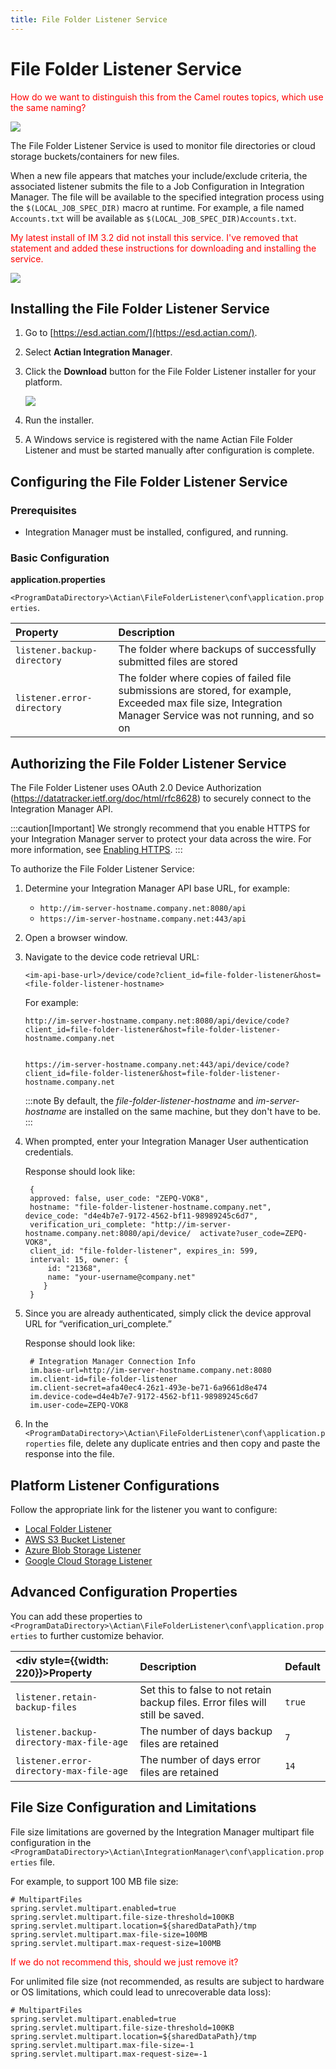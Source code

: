 ```yaml
---
title: File Folder Listener Service
---
```


# File Folder Listener Service


<font color="red">
How do we want to distinguish this from the Camel routes topics, which use the same naming?

   ![](/img/TOC-Question.png)

</font>

The File Folder Listener Service is used to monitor file directories or cloud storage buckets/containers for new files.

When a new file appears that matches your include/exclude criteria, the associated listener submits the file to a Job Configuration in Integration Manager. The file will be available to the specified integration process using the `$(LOCAL_JOB_SPEC_DIR)` macro at runtime. For example, a file named `Accounts.txt` will be available as `$(LOCAL_JOB_SPEC_DIR)Accounts.txt`.

<font color="red">
My latest install of IM 3.2 did not install this service. I've removed that statement and added these instructions for downloading and installing the service.
</font>

   ![](/img/FileFolderListener-Arch.png)

## Installing the File Folder Listener Service

1. Go to [https://esd.actian.com/](https://esd.actian.com/).
2. Select **Actian Integration Manager**.
3. Click the **Download** button for the File Folder Listener installer for your platform.

   ![](/img/FileFolderListener-ESD.png)
4. Run the installer.
5. A Windows service is registered with the name Actian File Folder Listener and must be started manually after configuration is complete.

## Configuring the File Folder Listener Service

### Prerequisites

* Integration Manager must be installed, configured, and running.

### Basic Configuration

**application.properties**

`<ProgramDataDirectory>\Actian\FileFolderListener\conf\application.properties`.

| Property | Description|
| :--- | :--- |
| `listener.backup- directory` | The folder where backups of successfully submitted files are stored |
| `listener.error- directory` | The folder where copies of failed file submissions are stored, for example, Exceeded max file size, Integration Manager Service was not running, and so on |

## Authorizing the File Folder Listener Service

The File Folder Listener uses OAuth 2.0 Device Authorization (https://datatracker.ietf.org/doc/html/rfc8628) to securely connect to the Integration Manager API.

:::caution[Important]
We strongly recommend that you enable HTTPS for your Integration Manager server to protect your data across the wire. For more information, see [Enabling HTTPS](../security/enabling-https).
:::

To authorize the File Folder Listener Service:

1. Determine your Integration Manager API base URL, for example:
   * `http://im-server-hostname.company.net:8080/api`
   * `https://im-server-hostname.company.net:443/api`
2. Open a browser window.
3. Navigate to the device code retrieval URL:

    ```
    <im-api-base-url>/device/code?client_id=file-folder-listener&host=<file-folder-listener-hostname>
    ```
    For example:

    ```
    http://im-server-hostname.company.net:8080/api/device/code?client_id=file-folder-listener&host=file-folder-listener-hostname.company.net

    
    https://im-server-hostname.company.net:443/api/device/code?client_id=file-folder-listener&host=file-folder-listener-hostname.company.net
    ```

    :::note
      By default, the *file-folder-listener-hostname* and *im-server-hostname* are installed on the same machine, but they don't have to be.
    :::

4. When prompted, enter your Integration Manager User authentication credentials.
   
   Response should look like:
   ```
    {
    approved: false, user_code: "ZEPQ-VOK8",
    hostname: "file-folder-listener-hostname.company.net", device_code: "d4e4b7e7-9172-4562-bf11-98989245c6d7",
    verification_uri_complete: "http://im-server-hostname.company.net:8080/api/device/  activate?user_code=ZEPQ- VOK8",
    client_id: "file-folder-listener", expires_in: 599,
    interval: 15, owner: {
        id: "21368",
        name: "your-username@company.net"
       }
    }
   ```
5. Since you are already authenticated, simply click the device approval URL for “verification_uri_complete.”
   
   Response should look like:
   ```
    # Integration Manager Connection Info
    im.base-url=http://im-server-hostname.company.net:8080
    im.client-id=file-folder-listener
    im.client-secret=afa40ec4-26z1-493e-be71-6a9661d8e474
    im.device-code=d4e4b7e7-9172-4562-bf11-98989245c6d7
    im.user-code=ZEPQ-VOK8
   ```

6. In the `<ProgramDataDirectory>\Actian\FileFolderListener\conf\application.properties` file, delete any duplicate entries and then copy and paste the response into the file.
   
## Platform Listener Configurations

Follow the appropriate link for the listener you want to configure:

* [Local Folder Listener](./local-folder-listener)
* [AWS S3 Bucket Listener](./aws-s3-bucket-listener)
* [Azure Blob Storage Listener](./azure-blob-storage-listener)
* [Google Cloud Storage Listener](./google-cloud-storage-listener)

## Advanced Configuration Properties

You can add these properties to `<ProgramDataDirectory>\Actian\FileFolderListener\conf\application.properties` to further customize behavior.

| <div style={{width: 220}}>Property</div> | Description | Default |
| :--- | :--- | :--- |
| `listener.retain-backup-files` | Set this to false to not retain backup files. Error files will still be saved. | `true` |
| `listener.backup-directory-max-file-age` | The number of days backup files are retained | `7` |
| `listener.error-directory-max-file-age` | The number of days error files are retained | `14` |

## File Size Configuration and Limitations

File size limitations are governed by the Integration Manager multipart file configuration in the `<ProgramDataDirectory>\Actian\IntegrationManager\conf\application.properties` file.

For example, to support 100 MB file size:

```
# MultipartFiles
spring.servlet.multipart.enabled=true
spring.servlet.multipart.file-size-threshold=100KB
spring.servlet.multipart.location=${sharedDataPath}/tmp
spring.servlet.multipart.max-file-size=100MB
spring.servlet.multipart.max-request-size=100MB
```

<font color="red">
If we do not recommend this, should we just remove it?
</font>

For unlimited file size (not recommended, as results are subject to hardware or OS limitations, which could lead to unrecoverable data loss):

```
# MultipartFiles
spring.servlet.multipart.enabled=true
spring.servlet.multipart.file-size-threshold=100KB
spring.servlet.multipart.location=${sharedDataPath}/tmp
spring.servlet.multipart.max-file-size=-1
spring.servlet.multipart.max-request-size=-1
```